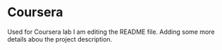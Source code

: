 # Coursera
Used for Coursera lab
I am editing the README file. Adding some more details abou the project description.
